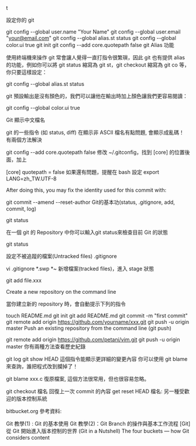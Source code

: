 t

設定你的 git


git config --global user.name "Your Name"
git config --global user.email "your@email.com"
git config --global alias.st status
git config --global color.ui true
git init
git config --add core.quotepath false
git Alias 功能

使用終端機來操作 git 常會讓人覺得一直打指令很繁瑣，因此 git 也有提供 alias 的功能，例如你可以將 git status 縮寫為 git st，git checkout 縮寫為 git co 等，你只要這樣設定：

git config --global alias.st status

git 預設輸出是沒有顏色的，我們可以讓他在輸出時加上顏色讓我們更容易閱讀：

git config --global color.ui true

Git 顯示中文檔名

git 的一些指令 (如 status, diff) 在顯示非 ASCII 檔名有點問題, 會顯示成亂碼！ 有兩個方法解決

git config --add core.quotepath false
修改 ~/.gitconfig，找到 [core] 的位置後面，加上

[core]
    quotepath = false
如果還有問題，提醒在 bash 設定 export LANG=zh_TW.UTF-8

After doing this, you may fix the identity used for this commit with:

git commit --amend --reset-author
Git的基本功(status, .gitignore, add, commit, log)

git status

在一個 git 的 Repository 中你可以輸入git status來檢查目前 Git 的狀態

git status

設定不被追蹤的檔案(Untracked files) .gitignore


vi .gitignore
*.swp
*~
新增檔案(tracked files)，進入 stage 狀態

git add file.xxx

Create a new repository on the command line

當你建立新的 repository 時，會自動提示下列的指令


touch README.md
git init
git add README.md
git commit -m "first commit"
git remote add origin https://github.com/yourname/xxx.git
git push -u origin master
Push an existing repository from the command line (git push)


git remote add origin https://github.com/petani/vim.git
git push -u origin master
你有兩種方法查看歷史紀錄

git log
git show HEAD 這個指令能顯示更詳細的變更內容
你可以使用 git blame 來查詢，誰把程式改到攔掉了！

git blame xxx.c
復原檔案, 這個方法很常用，但也很容易忽略。

git checkout 檔名 回復上一次 commit 的內容
get reset HEAD 檔名:
另一種受歡迎的版本控制系統

bitbucket.org
參考資料:

Git 教學(1) : Git 的基本使用
Git 教學(2)：Git Branch 的操作與基本工作流程
[Git] 從 Git 開始進入版本控制的世界 (Git in a Nutshell)
The four buckets — how Git considers content


